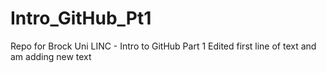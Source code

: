 # Intro_GitHub_Pt1
Repo for Brock Uni LINC - Intro to GitHub Part 1
Edited first line of text and am adding new text
